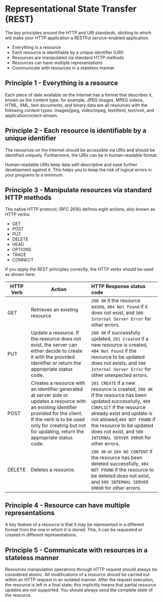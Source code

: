 # Representational State Transfer (REST)

The key principles around the HTTP and URI standards, sticking to which will make your HTTP application a RESTFul service-enabled application. 

- Everything is a resource
- Each resource is identifiable by a unique identifier (URI)
- Resources are manipulated via standard HTTP methods
- Resources can have multiple representations
- Communicate with resources in a stateless manner

## Principle 1 - Everything is a resource 

Each piece of date available on the Internet has a format that describes it, known as the content type: for example, JPEG images, MPEG videos, HTML, XML, text documents, and binary data are all resources with the following content types: images/jpeg, video/mpeg, text/html, text/xml, and application/octect-stream.

## Principle 2 -  Each resource is identifiable by a unique identifier

The resources on the Internet should be accessible via URIs and should be identified uniquely. Furthermore, the URIs can be in human-readable format.

Human-readable URIs keep data self-descriptive and ease further development against it. This helps you to keep the risk of logical errors in your programs to a minimum.

## Principle 3 - Manipulate resources via standard HTTP methods

The native HTTP protocol; (RFC 2616) defines eight actions, also known as HTTP verbs:

- GET
- POST
- PUT
- DELETE
- HEAD
- OPTIONS
- TRACE
- CONNECT

If you apply the REST principles correctly, the HTTP verbs should be used as shown here:

| HTTP Verb | Action                                                       | HTTP Response status code                                    |
| --------- | ------------------------------------------------------------ | :----------------------------------------------------------- |
| GET       | Retrieves an existing resource                               | `200 OK` it the resource exists, `404 Not Found` if it does not exist, and `500 Internal Server Error` for other errors. |
| PUT       | Update a resource. If the resource does not exist, the server can either decide to create it with the provided identifier or return the appropriate status code. | `200 OK` if successfully updated, `201 Created` if a new resource is created, `404 Not Found` if the resource to be updated does not exists, and `500 Internal Server Error` for other unexpected errors. |
| POST      | Creates a resource with an identifier generated at server side or updates a resource with an existing identifier provided for the client. If the verb is to be used only for creating but not for updating, return the appropriate status code. | `201 CREATE` if a new resource is created, `200 OK` if the resource has been updated successfully, `409 CONFLICT` if the resource already exist and update is not allowed,`404 NOT FOUND` if the resource to be updated does not exist, and `500 INTERNAL SERVER ERROR` for other errors. |
| DELETE    | Deletes a resource.                                          | `200 OK` or `204 NO CONTENT` if the resource has been deleted successfully, `404 NOT FOUND` if the resource to be deleted does not exist, and `500 INTERNAL SERVER ERROR` for other errors. |

## Principle 4 - Resource can have multiple representations

A key feature of a resource is that it may be represented in a different format from the one in which it is stored. This, it can be requested or created in different representations. 

## Principle 5 - Communicate with resources in a stateless manner

Resources manipulation operations through HTTP request should always be considered atomic. All modifications of a resource should be carried out within an HTTP request in an isolated manner. After the request execution, the resource is left in a final state; this implicitly means that partial resource updates are not supported. You should always send the complete state of the resource.

